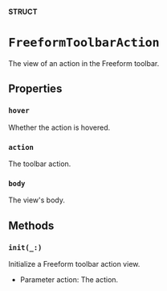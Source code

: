**STRUCT**

# `FreeformToolbarAction`

The view of an action in the Freeform toolbar.

## Properties
### `hover`

Whether the action is hovered.

### `action`

The toolbar action.

### `body`

The view's body.

## Methods
### `init(_:)`

Initialize a Freeform toolbar action view.
- Parameter action: The action.
